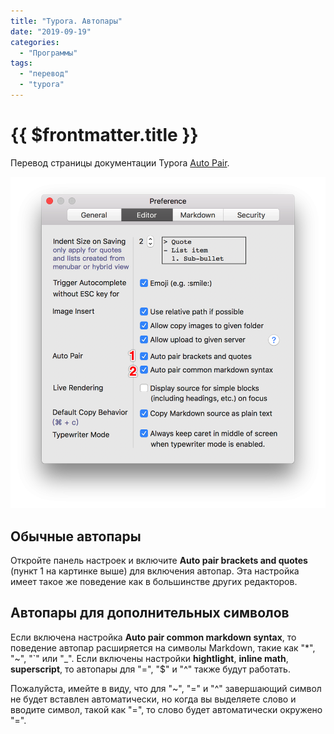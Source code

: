 ```yaml
---
title: "Typora. Автопары"
date: "2019-09-19"
categories: 
  - "Программы"
tags: 
  - "перевод"
  - "typora"
---
```


# {{ $frontmatter.title }}

Перевод страницы документации Typora [Auto Pair](http://support.typora.io/Auto-Pair/).

![Typora настройки автопар](images/typora_ap_00.png)

## Обычные автопары

Откройте панель настроек и включите **Auto pair brackets and quotes** (пункт 1 на картинке выше) для включения автопар. Эта настройка имеет такое же поведение как в большинстве других редакторов.

## Автопары для дополнительных символов

Если включена настройка **Auto pair common markdown syntax**, то поведение автопар расширяется на символы Markdown, такие как "\*", "~", "\`" или "\_". Если включены настройки **hightlight**, **inline math**, **superscript**, то автопары для "=", "$" и "^" также будут работать.

Пожалуйста, имейте в виду, что для "~", "=" и "^" завершающий символ не будет вставлен автоматически, но когда вы выделяете слово и вводите символ, такой как "=", то слово будет автоматически окружено "=".
